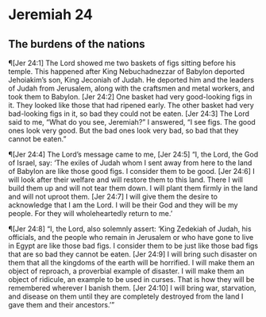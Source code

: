 # Jeremiah 24

## The burdens of the nations
¶[Jer 24:1] The Lord showed me two baskets of figs sitting before his temple. This happened after King Nebuchadnezzar of Babylon deported Jehoiakim’s son, King Jeconiah of Judah. He deported him and the leaders of Judah from Jerusalem, along with the craftsmen and metal workers, and took them to Babylon.
[Jer 24:2] One basket had very good-looking figs in it. They looked like those that had ripened early. The other basket had very bad-looking figs in it, so bad they could not be eaten.
[Jer 24:3] The Lord said to me, “What do you see, Jeremiah?” I answered, “I see figs. The good ones look very good. But the bad ones look very bad, so bad that they cannot be eaten.”

¶[Jer 24:4] The Lord’s message came to me,
[Jer 24:5] “I, the Lord, the God of Israel, say: ‘The exiles of Judah whom I sent away from here to the land of Babylon are like those good figs. I consider them to be good.
[Jer 24:6] I will look after their welfare and will restore them to this land. There I will build them up and will not tear them down. I will plant them firmly in the land and will not uproot them.
[Jer 24:7] I will give them the desire to acknowledge that I am the Lord. I will be their God and they will be my people. For they will wholeheartedly return to me.’

¶[Jer 24:8] “I, the Lord, also solemnly assert: ‘King Zedekiah of Judah, his officials, and the people who remain in Jerusalem or who have gone to live in Egypt are like those bad figs. I consider them to be just like those bad figs that are so bad they cannot be eaten.
[Jer 24:9] I will bring such disaster on them that all the kingdoms of the earth will be horrified. I will make them an object of reproach, a proverbial example of disaster. I will make them an object of ridicule, an example to be used in curses. That is how they will be remembered wherever I banish them.
[Jer 24:10] I will bring war, starvation, and disease on them until they are completely destroyed from the land I gave them and their ancestors.’”
